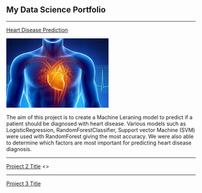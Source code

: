 ## My Data Science Portfolio

---

[Heart Disease Prediction](https://github.com/Kennygbl/SGA08_DATASCI/blob/master/Heart%20personal%20project.ipynb/)

<img src="images/Heart.jfif?raw=true"/>

The aim of this project is to create a Machine Leraning model to predict if a patient should be diagnosed with heart disease. Various models such as LogisticRegression, RandomForestClassifier, Support vector Machine (SVM) were used with RandomForest giving the most accuracy. We were also able to determine which factors are most important for predicting heart disease diagnosis.


---
[Project 2 Title](/pdf/sample_presentation.pdf)
<>

---
[Project 3 Title](http://example.com/)


